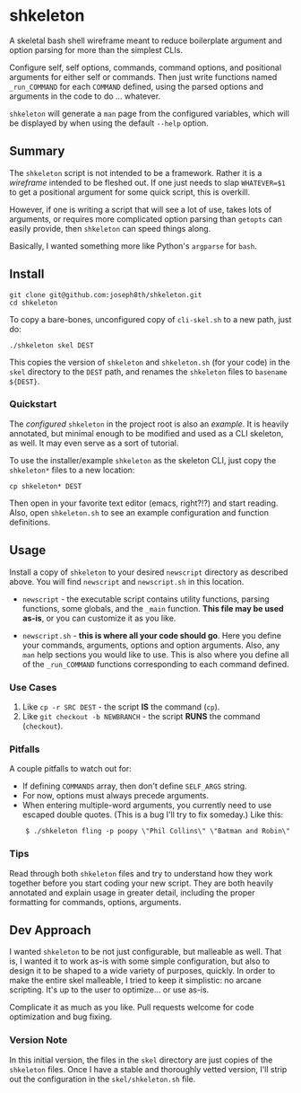 # shkeleton

A skeletal bash shell wireframe meant to reduce boilerplate argument and option parsing for more than the simplest CLIs.

Configure self, self options, commands, command options, and positional arguments for either self or commands. Then just write functions named `_run_COMMAND` for each `COMMAND` defined, using the parsed options and arguments in the code to do ... whatever.

`shkeleton` will generate a `man` page from the configured variables, which will be displayed by when using the default `--help` option.

## Summary

The `shkeleton` script is not intended to be a framework. Rather it is a *wireframe* intended to be fleshed out. If one just needs to slap `WHATEVER=$1` to get a positional argument for some quick script, this is overkill.

However, if one is writing a script that will see a lot of use, takes lots of arguments, or requires more complicated option parsing than `getopts` can easily provide, then `shkeleton` can speed things along.

Basically, I wanted something more like Python's `argparse` for `bash`.

## Install

    git clone git@github.com:joseph8th/shkeleton.git
    cd shkeleton

To copy a bare-bones, unconfigured copy of `cli-skel.sh` to a new path, just do:

    ./shkeleton skel DEST

This copies the version of `shkeleton` and `shkeleton.sh` (for your code) in the `skel` directory to the `DEST` path, and renames the `shkeleton` files to `basename ${DEST}`.

### Quickstart

The *configured* `shkeleton` in the project root is also an *example*. It is heavily annotated, but minimal enough to be modified and used as a CLI skeleton, as well. It may even serve as a sort of tutorial.

To use the installer/example `shkeleton` as the skeleton CLI, just copy the `shkeleton*` files to a new location:

    cp shkeleton* DEST

Then open in your favorite text editor (emacs, right?!?) and start reading. Also, open `shkeleton.sh` to see an example configuration and function definitions.

## Usage

Install a copy of `shkeleton` to your desired `newscript` directory as described above. You will find `newscript` and `newscript.sh` in this location.

  * `newscript` - the executable script contains utility functions, parsing functions, some globals, and the `_main` function. **This file may be used as-is**, or you can customize it as you like.

  * `newscript.sh` - **this is where all your code should go**. Here you define your commands, arguments, options and option arguments. Also, any `man` help sections you would like to use. This is also where you define all of the `_run_COMMAND` functions corresponding to each command defined.

### Use Cases

  1. Like `cp -r SRC DEST` - the script **IS** the command (`cp`).
  2. Like `git checkout -b NEWBRANCH` - the script **RUNS** the command (`checkout`).

### Pitfalls

A couple pitfalls to watch out for:

  * If defining `COMMANDS` array, then don't define `SELF_ARGS` string.
  * For now, options must always precede arguments.
  * When entering multiple-word arguments, you currently need to use escaped double quotes. (This is a bug I'll try to fix someday.) Like this:

```
    $ ./shkeleton fling -p poopy \"Phil Collins\" \"Batman and Robin\"
```

### Tips

Read through both `shkeleton` files and try to understand how they work together before you start coding your new script. They are both heavily annotated and explain usage in greater detail, including the proper formatting for commands, options, arguments.

## Dev Approach

I wanted `shkeleton` to be not just configurable, but malleable as well. That is, I wanted it to work as-is with some simple configuration, but also to design it to be shaped to a wide variety of purposes, quickly. In order to make the entire skel malleable, I tried to keep it simplistic: no arcane scripting. It's up to the user to optimize... or use as-is.

Complicate it as much as you like. Pull requests welcome for code optimization and bug fixing.

### Version Note

In this initial version, the files in the `skel` directory are just copies of the `shkeleton` files. Once I have a stable and thoroughly vetted version, I'll strip out the configuration in the `skel/shkeleton.sh` file.